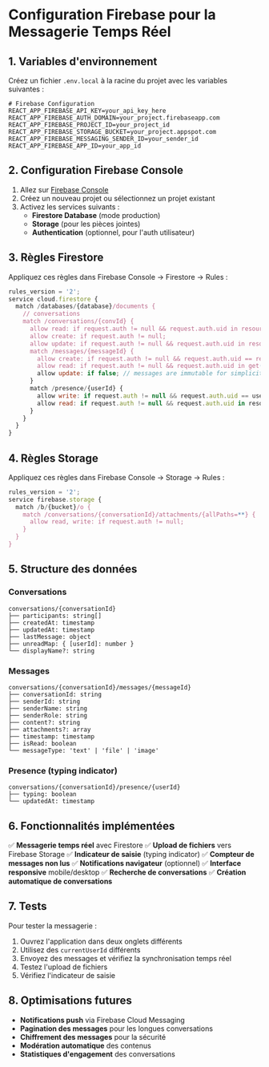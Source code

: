 # Configuration Firebase pour la Messagerie Temps Réel

## 1. Variables d'environnement

Créez un fichier `.env.local` à la racine du projet avec les variables suivantes :

```env
# Firebase Configuration
REACT_APP_FIREBASE_API_KEY=your_api_key_here
REACT_APP_FIREBASE_AUTH_DOMAIN=your_project.firebaseapp.com
REACT_APP_FIREBASE_PROJECT_ID=your_project_id
REACT_APP_FIREBASE_STORAGE_BUCKET=your_project.appspot.com
REACT_APP_FIREBASE_MESSAGING_SENDER_ID=your_sender_id
REACT_APP_FIREBASE_APP_ID=your_app_id
```

## 2. Configuration Firebase Console

1. Allez sur [Firebase Console](https://console.firebase.google.com/)
2. Créez un nouveau projet ou sélectionnez un projet existant
3. Activez les services suivants :
   - **Firestore Database** (mode production)
   - **Storage** (pour les pièces jointes)
   - **Authentication** (optionnel, pour l'auth utilisateur)

## 3. Règles Firestore

Appliquez ces règles dans Firebase Console → Firestore → Rules :

```javascript
rules_version = '2';
service cloud.firestore {
  match /databases/{database}/documents {
    // conversations
    match /conversations/{convId} {
      allow read: if request.auth != null && request.auth.uid in resource.data.participants;
      allow create: if request.auth != null;
      allow update: if request.auth != null && request.auth.uid in resource.data.participants;
      match /messages/{messageId} {
        allow create: if request.auth != null && request.auth.uid == request.resource.data.senderId;
        allow read: if request.auth != null && request.auth.uid in get(/databases/$(database)/documents/conversations/$(convId)).data.participants;
        allow update: if false; // messages are immutable for simplicity
      }
      match /presence/{userId} {
        allow write: if request.auth != null && request.auth.uid == userId;
        allow read: if request.auth != null && request.auth.uid in resource.data.participants;
      }
    }
  }
}
```

## 4. Règles Storage

Appliquez ces règles dans Firebase Console → Storage → Rules :

```javascript
rules_version = '2';
service firebase.storage {
  match /b/{bucket}/o {
    match /conversations/{conversationId}/attachments/{allPaths=**} {
      allow read, write: if request.auth != null;
    }
  }
}
```

## 5. Structure des données

### Conversations
```
conversations/{conversationId}
├── participants: string[]
├── createdAt: timestamp
├── updatedAt: timestamp
├── lastMessage: object
├── unreadMap: { [userId]: number }
└── displayName?: string
```

### Messages
```
conversations/{conversationId}/messages/{messageId}
├── conversationId: string
├── senderId: string
├── senderName: string
├── senderRole: string
├── content?: string
├── attachments?: array
├── timestamp: timestamp
├── isRead: boolean
└── messageType: 'text' | 'file' | 'image'
```

### Presence (typing indicator)
```
conversations/{conversationId}/presence/{userId}
├── typing: boolean
└── updatedAt: timestamp
```

## 6. Fonctionnalités implémentées

✅ **Messagerie temps réel** avec Firestore
✅ **Upload de fichiers** vers Firebase Storage
✅ **Indicateur de saisie** (typing indicator)
✅ **Compteur de messages non lus**
✅ **Notifications navigateur** (optionnel)
✅ **Interface responsive** mobile/desktop
✅ **Recherche de conversations**
✅ **Création automatique de conversations**

## 7. Tests

Pour tester la messagerie :
1. Ouvrez l'application dans deux onglets différents
2. Utilisez des `currentUserId` différents
3. Envoyez des messages et vérifiez la synchronisation temps réel
4. Testez l'upload de fichiers
5. Vérifiez l'indicateur de saisie

## 8. Optimisations futures

- **Notifications push** via Firebase Cloud Messaging
- **Pagination des messages** pour les longues conversations
- **Chiffrement des messages** pour la sécurité
- **Modération automatique** des contenus
- **Statistiques d'engagement** des conversations
